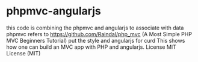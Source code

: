 # phpmvc-angularjs
this code is combining the phpmvc and angularjs to associate with data
phpmvc  refers to https://github.com/Raindal/php_mvc (A Most Simple PHP MVC Beginners Tutorial)
put the style and angularjs for curd
This shows how one can build an MVC app with PHP and angularjs.
License
MIT License (MIT)
